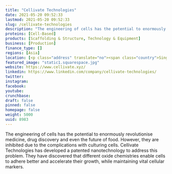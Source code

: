 ```yaml
---
title: "Cellivate Technologies"
date: 2021-05-20 09:52:33
lastmod: 2021-05-20 09:52:33
slug: /cellivate-technologies
description: "The engineering of cells has the potential to enormously revolutionise medicine, drug discovery and even the future of food. However, they are inhibited due to the complications with culturing cells. Cellivate Technologies has developed a patented nanotechnology to address this problem. They have discovered that different oxide chemistries enable cells to adhere better and accelerate their growth, while maintaining vital cellular markers."
proteins: [Cell-Based]
products: [Scaffolding & Structure, Technology & Equipment]
business: [Production]
finance_type: []
regions: [Asia]
location: [<p class="address" translate="no"><span class="country">Singapore</span></p>]
featured_image: "static1.squarespace.jpg"
website: https://www.cellivate.xyz/
linkedin: https://www.linkedin.com/company/cellivate-technologies/
twitter: 
instagram: 
facebook: 
youtube: 
crunchbase: 
draft: false
pinned: false
homepage: false
weight: 5000
uuid: 8983
---
```

The engineering of cells has the potential to enormously revolutionise medicine, drug discovery and even the future of food. However, they are inhibited due to the complications with culturing cells. Cellivate Technologies has developed a patented nanotechnology to address this problem. They have discovered that different oxide chemistries enable cells to adhere better and accelerate their growth, while maintaining vital cellular markers.
